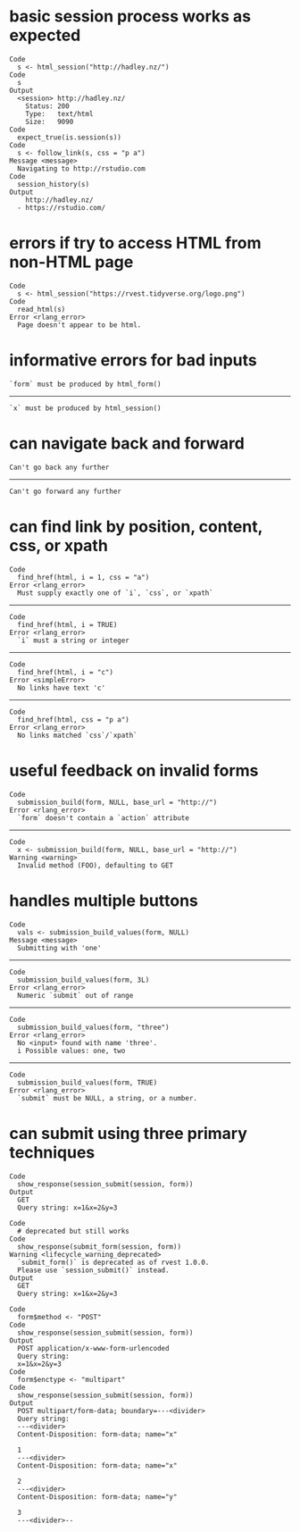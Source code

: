 # basic session process works as expected

    Code
      s <- html_session("http://hadley.nz/")
    Code
      s
    Output
      <session> http://hadley.nz/
        Status: 200
        Type:   text/html
        Size:   9090
    Code
      expect_true(is.session(s))
    Code
      s <- follow_link(s, css = "p a")
    Message <message>
      Navigating to http://rstudio.com
    Code
      session_history(s)
    Output
        http://hadley.nz/
      - https://rstudio.com/

# errors if try to access HTML from non-HTML page

    Code
      s <- html_session("https://rvest.tidyverse.org/logo.png")
    Code
      read_html(s)
    Error <rlang_error>
      Page doesn't appear to be html.

# informative errors for bad inputs

    `form` must be produced by html_form()

---

    `x` must be produced by html_session()

# can navigate back and forward

    Can't go back any further

---

    Can't go forward any further

# can find link by position, content, css, or xpath

    Code
      find_href(html, i = 1, css = "a")
    Error <rlang_error>
      Must supply exactly one of `i`, `css`, or `xpath`

---

    Code
      find_href(html, i = TRUE)
    Error <rlang_error>
      `i` must a string or integer

---

    Code
      find_href(html, i = "c")
    Error <simpleError>
      No links have text 'c'

---

    Code
      find_href(html, css = "p a")
    Error <rlang_error>
      No links matched `css`/`xpath`

# useful feedback on invalid forms

    Code
      submission_build(form, NULL, base_url = "http://")
    Error <rlang_error>
      `form` doesn't contain a `action` attribute

---

    Code
      x <- submission_build(form, NULL, base_url = "http://")
    Warning <warning>
      Invalid method (FOO), defaulting to GET

# handles multiple buttons

    Code
      vals <- submission_build_values(form, NULL)
    Message <message>
      Submitting with 'one'

---

    Code
      submission_build_values(form, 3L)
    Error <rlang_error>
      Numeric `submit` out of range

---

    Code
      submission_build_values(form, "three")
    Error <rlang_error>
      No <input> found with name 'three'.
      i Possible values: one, two

---

    Code
      submission_build_values(form, TRUE)
    Error <rlang_error>
      `submit` must be NULL, a string, or a number.

# can submit using three primary techniques

    Code
      show_response(session_submit(session, form))
    Output
      GET 
      Query string: x=1&x=2&y=3
      
    Code
      # deprecated but still works
    Code
      show_response(submit_form(session, form))
    Warning <lifecycle_warning_deprecated>
      `submit_form()` is deprecated as of rvest 1.0.0.
      Please use `session_submit()` instead.
    Output
      GET 
      Query string: x=1&x=2&y=3
      
    Code
      form$method <- "POST"
    Code
      show_response(session_submit(session, form))
    Output
      POST application/x-www-form-urlencoded
      Query string: 
      x=1&x=2&y=3
    Code
      form$enctype <- "multipart"
    Code
      show_response(session_submit(session, form))
    Output
      POST multipart/form-data; boundary=---<divider>
      Query string: 
      ---<divider>
      Content-Disposition: form-data; name="x"
      
      1
      ---<divider>
      Content-Disposition: form-data; name="x"
      
      2
      ---<divider>
      Content-Disposition: form-data; name="y"
      
      3
      ---<divider>--
      

